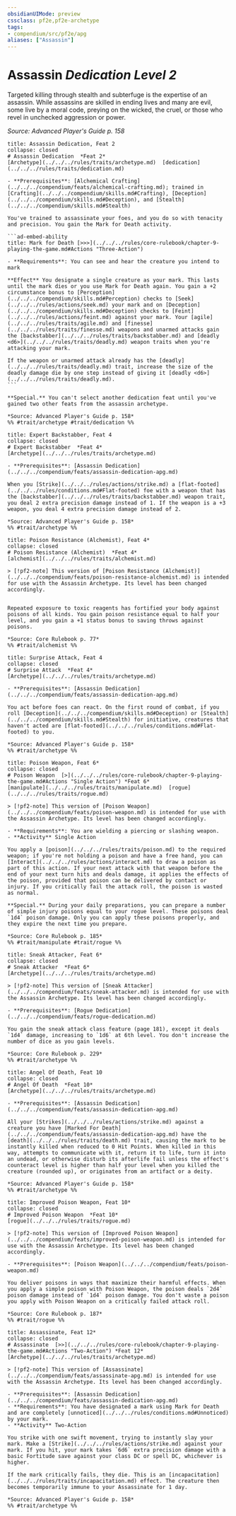 ```yaml
---
obsidianUIMode: preview
cssclass: pf2e,pf2e-archetype
tags:
- compendium/src/pf2e/apg
aliases: ["Assassin"]
---
```

# Assassin *Dedication Level 2*  

Targeted killing through stealth and subterfuge is the expertise of an assassin. While assassins are skilled in ending lives and many are evil, some live by a moral code, preying on the wicked, the cruel, or those who revel in unchecked aggression or power.

*Source: Advanced Player's Guide p. 158*

````ad-embed-feat
title: Assassin Dedication, Feat 2
collapse: closed
# Assassin Dedication  *Feat 2*  
[Archetype](../../../rules/traits/archetype.md)  [dedication](../../../rules/traits/dedication.md)  

- **Prerequisites**: [Alchemical Crafting](../../../compendium/feats/alchemical-crafting.md); trained in [Crafting](../../../compendium/skills.md#Crafting), [Deception](../../../compendium/skills.md#Deception), and [Stealth](../../../compendium/skills.md#Stealth)

You've trained to assassinate your foes, and you do so with tenacity and precision. You gain the Mark for Death activity.

```ad-embed-ability
title: Mark for Death [>>>](../../../rules/core-rulebook/chapter-9-playing-the-game.md#Actions "Three-Action")

- **Requirements**: You can see and hear the creature you intend to mark

**Effect** You designate a single creature as your mark. This lasts until the mark dies or you use Mark for Death again. You gain a +2 circumstance bonus to [Perception](../../../compendium/skills.md#Perception) checks to [Seek](../../../rules/actions/seek.md) your mark and on [Deception](../../../compendium/skills.md#Deception) checks to [Feint](../../../rules/actions/feint.md) against your mark. Your [agile](../../../rules/traits/agile.md) and [finesse](../../../rules/traits/finesse.md) weapons and unarmed attacks gain the [backstabber](../../../rules/traits/backstabber.md) and [deadly <d6>](../../../rules/traits/deadly.md) weapon traits when you're attacking your mark.

If the weapon or unarmed attack already has the [deadly](../../../rules/traits/deadly.md) trait, increase the size of the deadly damage die by one step instead of giving it [deadly <d6>](../../../rules/traits/deadly.md).
```

**Special.** You can't select another dedication feat until you've gained two other feats from the assassin archetype.

*Source: Advanced Player's Guide p. 158*  
%% #trait/archetype #trait/dedication %%
````  

```ad-embed-feat
title: Expert Backstabber, Feat 4
collapse: closed
# Expert Backstabber  *Feat 4*  
[Archetype](../../../rules/traits/archetype.md)  

- **Prerequisites**: [Assassin Dedication](../../../compendium/feats/assassin-dedication-apg.md)

When you [Strike](../../../rules/actions/strike.md) a [flat-footed](../../../rules/conditions.md#Flat-footed) foe with a weapon that has the [backstabber](../../../rules/traits/backstabber.md) weapon trait, you deal 2 extra precision damage instead of 1. If the weapon is a +3 weapon, you deal 4 extra precision damage instead of 2.

*Source: Advanced Player's Guide p. 158*  
%% #trait/archetype %%
```  

```ad-embed-feat
title: Poison Resistance (Alchemist), Feat 4*
collapse: closed
# Poison Resistance (Alchemist)  *Feat 4*  
[alchemist](../../../rules/traits/alchemist.md)  

> [!pf2-note] This version of [Poison Resistance (Alchemist)](../../../compendium/feats/poison-resistance-alchemist.md) is intended for use with the Assassin Archetype. Its level has been changed accordingly.


Repeated exposure to toxic reagents has fortified your body against poisons of all kinds. You gain poison resistance equal to half your level, and you gain a +1 status bonus to saving throws against poisons.

*Source: Core Rulebook p. 77*  
%% #trait/alchemist %%
```  

```ad-embed-feat
title: Surprise Attack, Feat 4
collapse: closed
# Surprise Attack  *Feat 4*  
[Archetype](../../../rules/traits/archetype.md)  

- **Prerequisites**: [Assassin Dedication](../../../compendium/feats/assassin-dedication-apg.md)

You act before foes can react. On the first round of combat, if you roll [Deception](../../../compendium/skills.md#Deception) or [Stealth](../../../compendium/skills.md#Stealth) for initiative, creatures that haven't acted are [flat-footed](../../../rules/conditions.md#Flat-footed) to you.

*Source: Advanced Player's Guide p. 158*  
%% #trait/archetype %%
```  

```ad-embed-feat
title: Poison Weapon, Feat 6*
collapse: closed
# Poison Weapon  [>](../../../rules/core-rulebook/chapter-9-playing-the-game.md#Actions "Single Action") *Feat 6*  
[manipulate](../../../rules/traits/manipulate.md)  [rogue](../../../rules/traits/rogue.md)  

> [!pf2-note] This version of [Poison Weapon](../../../compendium/feats/poison-weapon.md) is intended for use with the Assassin Archetype. Its level has been changed accordingly.

- **Requirements**: You are wielding a piercing or slashing weapon.
- **Activity** Single Action

You apply a [poison](../../../rules/traits/poison.md) to the required weapon; if you're not holding a poison and have a free hand, you can [Interact](../../../rules/actions/interact.md) to draw a poison as part of this action. If your next attack with that weapon before the end of your next turn hits and deals damage, it applies the effects of the poison, provided that poison can be delivered by contact or injury. If you critically fail the attack roll, the poison is wasted as normal.

**Special.** During your daily preparations, you can prepare a number of simple injury poisons equal to your rogue level. These poisons deal `1d4` poison damage. Only you can apply these poisons properly, and they expire the next time you prepare.

*Source: Core Rulebook p. 185*  
%% #trait/manipulate #trait/rogue %%
```  

```ad-embed-feat
title: Sneak Attacker, Feat 6*
collapse: closed
# Sneak Attacker  *Feat 6*  
[Archetype](../../../rules/traits/archetype.md)  

> [!pf2-note] This version of [Sneak Attacker](../../../compendium/feats/sneak-attacker.md) is intended for use with the Assassin Archetype. Its level has been changed accordingly.

- **Prerequisites**: [Rogue Dedication](../../../compendium/feats/rogue-dedication.md)

You gain the sneak attack class feature (page 181), except it deals `1d4` damage, increasing to `1d6` at 6th level. You don't increase the number of dice as you gain levels.

*Source: Core Rulebook p. 229*  
%% #trait/archetype %%
```  

```ad-embed-feat
title: Angel Of Death, Feat 10
collapse: closed
# Angel Of Death  *Feat 10*  
[Archetype](../../../rules/traits/archetype.md)  

- **Prerequisites**: [Assassin Dedication](../../../compendium/feats/assassin-dedication-apg.md)

All your [Strikes](../../../rules/actions/strike.md) against a creature you have [Marked For Death](../../../compendium/feats/assassin-dedication-apg.md) have the [death](../../../rules/traits/death.md) trait, causing the mark to be instantly killed when reduced to 0 Hit Points. When killed in this way, attempts to communicate with it, return it to life, turn it into an undead, or otherwise disturb its afterlife fail unless the effect's counteract level is higher than half your level when you killed the creature (rounded up), or originates from an artifact or a deity.

*Source: Advanced Player's Guide p. 158*  
%% #trait/archetype %%
```  

```ad-embed-feat
title: Improved Poison Weapon, Feat 10*
collapse: closed
# Improved Poison Weapon  *Feat 10*  
[rogue](../../../rules/traits/rogue.md)  

> [!pf2-note] This version of [Improved Poison Weapon](../../../compendium/feats/improved-poison-weapon.md) is intended for use with the Assassin Archetype. Its level has been changed accordingly.

- **Prerequisites**: [Poison Weapon](../../../compendium/feats/poison-weapon.md)

You deliver poisons in ways that maximize their harmful effects. When you apply a simple poison with Poison Weapon, the poison deals `2d4` poison damage instead of `1d4` poison damage. You don't waste a poison you apply with Poison Weapon on a critically failed attack roll.

*Source: Core Rulebook p. 187*  
%% #trait/rogue %%
```  

```ad-embed-feat
title: Assassinate, Feat 12*
collapse: closed
# Assassinate  [>>](../../../rules/core-rulebook/chapter-9-playing-the-game.md#Actions "Two-Action") *Feat 12*  
[Archetype](../../../rules/traits/archetype.md)  

> [!pf2-note] This version of [Assassinate](../../../compendium/feats/assassinate-apg.md) is intended for use with the Assassin Archetype. Its level has been changed accordingly.

- **Prerequisites**: [Assassin Dedication](../../../compendium/feats/assassin-dedication-apg.md)
- **Requirements**: You have designated a mark using Mark for Death and are completely [unnoticed](../../../rules/conditions.md#Unnoticed) by your mark.
- **Activity** Two-Action

You strike with one swift movement, trying to instantly slay your mark. Make a [Strike](../../../rules/actions/strike.md) against your mark. If you hit, your mark takes `6d6` extra precision damage with a basic Fortitude save against your class DC or spell DC, whichever is higher.

If the mark critically fails, they die. This is an [incapacitation](../../../rules/traits/incapacitation.md) effect. The creature then becomes temporarily immune to your Assassinate for 1 day.

*Source: Advanced Player's Guide p. 158*  
%% #trait/archetype %%
```
